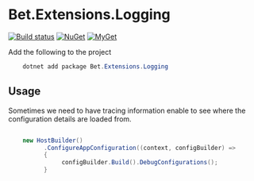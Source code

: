 # Bet.Extensions.Logging

[![Build status](https://ci.appveyor.com/api/projects/status/fo9rakj7s7uhs3ij?svg=true)](https://ci.appveyor.com/project/kdcllc/bet-aspnetcore)
[![NuGet](https://img.shields.io/nuget/v/Bet.Extensions.Logging.svg)](https://www.nuget.org/packages?q=Bet.Extensions.Logging)
[![MyGet](https://img.shields.io/myget/kdcllc/v/Bet.Extensions.Logging.svg?label=myget)](https://www.myget.org/F/kdcllc/api/v2)

Add the following to the project

```csharp
    dotnet add package Bet.Extensions.Logging
```

## Usage

Sometimes we need to have tracing information enable to see where the configuration details are loaded from.

```csharp

    new HostBuilder()
          .ConfigureAppConfiguration((context, configBuilder) =>
          {
               configBuilder.Build().DebugConfigurations();
          }
```
